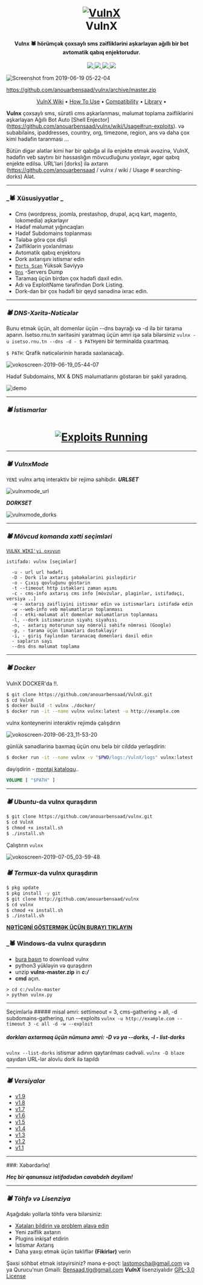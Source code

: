 <h1 align="center">
  <br>
  <a href="https://github.com/anouarbensaad/VulnX"><img src="https://i.ibb.co/ZxxFqxQ/vxv2.png" alt="VulnX"></a>
  <br>
  VulnX
  <br>
</h1>

<h4 align="center">Vulnx 🕷️ hörümçək çoxsaylı sms zəifliklərini aşkarlayan ağıllı bir bot avtomatik qabıq enjektorudur. </h4>

<p align="center">
   <a href="https://github.com/anouarbensaad/vulnx/releases">
    <img src="https://img.shields.io/github/release/anouarbensaad/vulnx.svg">
  </a>

  <a href="https://pypi.org/project/vulnx/">
    <img src="https://img.shields.io/badge/pypi-vulnx-red.svg">
  </a>

  <a href="https://github.com/anouarbensaad/vulnx/issues?q=is%3Aissue+is%3Aclosed">
      <img src="https://img.shields.io/github/issues-closed/anouarbensaad/vulnx.svg">
  </a>
  <a href="https://travis-ci.com/anouarbensaad/vulnx">
    <img src="https://img.shields.io/travis/com/anouarbensaad/vulnx.svg">
  </a>
</p>

![Screenshot from 2019-06-19 05-22-04](https://user-images.githubusercontent.com/23563528/59736664-7c2fed00-9252-11e9-936d-53ea02628711.png)

https://github.com/anouarbensaad/vulnx/archive/master.zip
<p align="center">
  <a href="https://github.com/anouarbensaad/vulnx/wiki">VulnX Wiki</a> •
  <a href="https://github.com/anouarbensaad/vulnx/wiki/Usage">How To Use</a> •
  <a href="https://github.com/anouarbensaad/vulnx/wiki/Compatibility-&-Dependencies">Compatibility</a> •
  <a href="https://github.com/anouarbensaad/vulnx/wiki/Vulnx-Library">Library</a> •
</p>

**Vulnx** çoxsaylı sms, sürətli cms aşkarlanması, məlumat toplama zəifliklərini aşkarlayan Ağıllı Bot Auto [Shell Enjector] (https://github.com/anouarbensaad/vulnx/wiki/Usage#run-exploits). və subabilains, ipaddresses, country, org, timezone, region, ans və daha çox kimi hədəfin taranması ...

Bütün digər alətlər kimi hər bir qabığa əl ilə enjekte etmək əvəzinə, VulnX, hədəfin veb saytını bir həssaslığın mövcudluğunu yoxlayır, əgər qabıq enjekte edilsə. URL'ləri [dorks] ilə axtarın (https://github.com/anouarbensaad / vulnx / wiki / Usage # searching-dorks) Alət.

-------------------------------------

### _🕷️ Xüsusiyyətlər _

- Cms (wordpress, joomla, prestashop, drupal, açıq kart, magento, lokomedia) aşkarlayır
- Hədəf məlumat yığıncaqları
- Hədəf Subdomains toplanması
- Tələbə görə çox dişli
- Zəifliklərin yoxlanılması
- Avtomatik qabıq enjektoru
- Dork axtarışını istismar edin 
- [`Ports Scan`](https://user-images.githubusercontent.com/23563528/58365946-40a83a00-7ec3-11e9-87c5-055ed67109b7.jpg) Yüksək Səviyyə 
- [`Dns`](https://user-images.githubusercontent.com/23563528/58365784-09388e00-7ec1-11e9-8a05-e71fa39f146d.png) -Servers Dump 
- Taramaq üçün birdən çox hədəfi daxil edin.
- Adı və ExploitName tərəfindən Dork Listing.
- Dork-dan bir çox hədəfi bir qeyd sənədinə ixrac edin. 

-------------------------------------


### _🕷️ DNS-Xəritə-Nəticələr_

Bunu etmək üçün, alt domenlər üçün --dns bayrağı və -d ilə bir tarama aparın.
İsetso.rnu.tn xəritəsini yaratmaq üçün əmri işə sala bilərsiniz
`vulnx -u isetso.rnu.tn --dns -d - $ PATH`yeni bir terminalda çıxartmaq.

`$ PATH`: Qrafik nəticələrinin harada saxlanacağı. 

![vokoscreen-2019-06-19_05-44-07](https://user-images.githubusercontent.com/23563528/59737395-696ae780-9255-11e9-9e09-26416de89bee.gif)


Hədəf Subdomains, MX & DNS məlumatlarını göstərən bir şəkil yaradırıq.

![demo](https://i.ibb.co/WfdhvWC/isetso-rnu-tn.png)

-------------------------------------

### _🕷️ İstismarlar_
<h1 align="center">
<a href="https://github.com/anouarbensaad/VulnX"><img src="https://user-images.githubusercontent.com/23563528/59737042-06c51c00-9254-11e9-87f8-876b33c87be1.gif" alt="Exploits Running"></a>
</h1>


-------------------------------------

### _🕷️ VulnxMode_
`YENİ`
vulnx artıq interaktiv bir rejimə sahibdir.
***URLSET***

![vulnxmode_url](https://user-images.githubusercontent.com/23563528/68983791-fddd7400-080c-11ea-8e2b-c463a2c8f8c5.png)

***DORKSET***

![vulnxmode_dorks](https://user-images.githubusercontent.com/23563528/68985825-bf01eb00-0819-11ea-83ea-3db022b1d645.png)

-------------------------------------



### _🕷️ Mövcud komanda xətti seçimləri_
[`VULNX WIKI'yi oxuyun`](https://github.com/anouarbensaad/vulnx/wiki/Usage)

    istifadə: vulnx [seçimlər]
    
      -u - url url hədəfi
      -D - Dork ilə axtarış şəbəkələrini pisləşdirir
      -o - Çıxış qovluğunu göstərin
      -t --timeout http istəkləri zaman aşımı
      -c - cms-info axtarış cms info [mövzular, plaginlər, istifadəçi, versiya ..]
      -e - axtarış zəifliyini istismar edin və istismarları istifadə edin
      -w --web-info veb məlumatların toplanması
      -d - etki-məlumat alt domenlər məlumatların toplanması
      -l, --dork istismarının siyahı siyahısı
      -n, - axtarış motorunun say nömrəli səhifə nömrəsi (Google)
      -p, - tarama üçün limanları dəstəkləyir
      -i, - giriş faylından taranacaq domenləri daxil edin
      - sapların sayı
      --dns dns məlumat toplama 

-------------------------------------

### _🕷️ Docker_

VulnX DOCKER'da !!.

```bash
$ git clone https://github.com/anouarbensaad/VulnX.git
$ cd VulnX
$ docker build -t vulnx ./docker/
$ docker run -it --name vulnx vulnx:latest -u http://example.com
```

vulnx konteynerini interaktiv rejimdə çalışdırın


![vokoscreen-2019-06-23_11-53-20](https://user-images.githubusercontent.com/23563528/59975226-a31d5480-95ad-11e9-8252-ddd8291cbee4.gif)


günlük sənədlərinə baxmaq üçün onu belə bir cilddə yerləşdirin:

```bash
$ docker run -it --name vulnx -v "$PWD/logs:/VulnX/logs" vulnx:latest -u http://example.com
```
dəyişdirin - [montaj kataloqu](https://github.com/anouarbensaad/vulnx/blob/master/docker/Dockerfile#L46)..

```Dockerfile
VOLUME [ "$PATH" ]
```

-------------------------------------

### _🕷️ Ubuntu_-da vulnx quraşdırın

```bash
$ git clone https://github.com/anouarbensaad/vulnx.git
$ cd VulnX
$ chmod +x install.sh
$ ./install.sh
```
Çalıştırın `vulnx`

![vokoscreen-2019-07-05_03-59-48](https://user-images.githubusercontent.com/23563528/60695392-7a645b80-9ed9-11e9-94fb-f6025594a9e3.gif)


### _🕷️ Termux_-da vulnx quraşdırın

```BASH
$ pkg update
$ pkg install -y git
$ git clone http://github.com/anouarbensaad/vulnx
$ cd vulnx
$ chmod +x install.sh
$ ./install.sh
```
[**NƏTİCƏNİ GÖSTERMƏK ÜÇÜN BURAYI TIKLAYIN**](https://user-images.githubusercontent.com/23563528/58364091-98847800-7ea6-11e9-9a9a-c27717e4dda1.png)


### _🕷️ Windows-da vulnx quraşdırın

- [bura basın](https://github.com/anouarbensaad/vulnx/archive/master.zip) to download vulnx
- python3 yükləyin və quraşdırın
- unzip **vulnx-master.zip** in ***c:/***
- **cmd** açın.
```
> cd c:/vulnx-master
> python vulnx.py
```

-------------------------------------

Seçimlərlə ##### misal əmri: settimeout = 3, cms-gathering = all, -d subdomains-gathering, run --exploits
`vulnx -u http://example.com --timeout 3 -c all -d -w --exploit` 

##### dorkları axtarmaq üçün nümunə əmri: -D və ya --dorks, -l - list-dorks
`vulnx --list-dorks`
istismar adının qaytarılması cədvəli.
`vulnx -D blaze`
qayıdan URL-lər alovlu dork ilə tapıldı 

-------------------------------------

### _🕷️ Versiyalar_
- [v1.9](https://github.com/anouarbensaad/vulnx/releases/tag/v1.9)
- [v1.8](https://github.com/anouarbensaad/vulnx/releases/tag/v1.8)
- [v1.7](https://github.com/anouarbensaad/vulnx/releases/tag/v1.7)
- [v1.6](https://github.com/anouarbensaad/vulnx/releases/tag/v1.6)
- [v1.5](https://github.com/anouarbensaad/vulnx/releases/tag/v1.5)
- [v1.4](https://github.com/anouarbensaad/vulnx/releases/tag/v1.4)
- [v1.3](https://github.com/anouarbensaad/vulnx/releases/tag/v1.3)
- [v1.2](https://github.com/anouarbensaad/vulnx/releases/tag/v1.2)
- [v1.1](https://github.com/anouarbensaad/vulnx/releases/tag/v1.1)

-------------------------------------

###: Xəbərdarlıq!

***Heç bir qanunsuz istifadədən cavabdeh deyiləm!***

-------------------------------------

### _🕷️ Töhfə və Lisenziya_

Aşağıdakı yollarla töhfə verə bilərsiniz:

- [Xətaları bildirin və problem əlavə edin](https://github.com/anouarbensaad/VulnX/issues/new)
- Yeni zəiflik axtarın
- Plugins inkişaf etdirin
- İstismar Axtarış
- Daha yaxşı etmək üçün təkliflər **(Fikirlər)** verin

Şəxsi söhbət etmək istəyirsiniz? mənə e-poçt: lastomocha@gmail.com və ya Qurucu'nun Gmaili: Bensaad.tig@gmail.com
***VulnX*** lisenziyalıdır [GPL-3.0 License](https://github.com/LasTOmocha/VulnX/blob/master/LICENSE)
